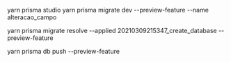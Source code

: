 yarn prisma studio
yarn prisma migrate dev --preview-feature  --name alteracao_campo 

yarn prisma migrate resolve --applied 20210309215347_create_database --preview-feature

yarn prisma db push --preview-feature
